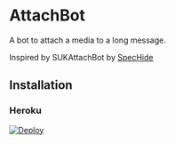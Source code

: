 # AttachBot
A bot to attach a media to a long message.

Inspired by SUKAttachBot by [SpecHide](https://t.me/SpecHide)

## Installation

 ### Heroku

[![Deploy](https://www.herokucdn.com/deploy/button.svg)](https://heroku.com/deploy?)
